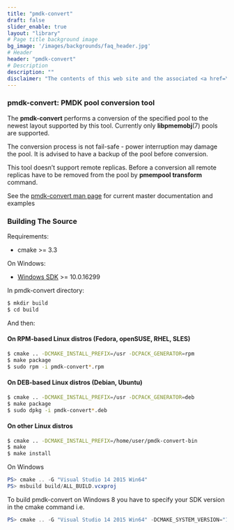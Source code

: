 ```yaml
---
title: "pmdk-convert"
draft: false
slider_enable: true
layout: "library"
# Page title background image
bg_image: '/images/backgrounds/faq_header.jpg'
# Header
header: "pmdk-convert"
# Description
description: ""
disclaimer: "The contents of this web site and the associated <a href=\"https://github.com/pmem\">GitHub repositories</a> are BSD-licensed open source."
---
```


### pmdk-convert: PMDK pool conversion tool

The **pmdk-convert** performs a conversion of the specified pool to the newest layout supported by this tool. Currently only **libpmemobj**(7) pools are supported.

The conversion process is not fail-safe - power interruption may damage the pool. It is advised to have a backup of the pool before conversion.

This tool doesn’t support remote replicas. Before a conversion all remote replicas have to be removed from the pool by **pmempool transform** command.

See the <a href="./manpages/master/pmdk-convert.1.html">pmdk-convert man page</a> for current master documentation and examples

### Building The Source

Requirements:

* cmake >= 3.3

On Windows:

* [Windows SDK](https://developer.microsoft.com/en-us/windows/downloads/windows-10-sdk) >= 10.0.16299

In pmdk-convert directory:

``` sh
$ mkdir build
$ cd build
```

And then:

#### On RPM-based Linux distros (Fedora, openSUSE, RHEL, SLES)

``` sh
$ cmake .. -DCMAKE_INSTALL_PREFIX=/usr -DCPACK_GENERATOR=rpm
$ make package
$ sudo rpm -i pmdk-convert*.rpm
```

#### On DEB-based Linux distros (Debian, Ubuntu)

``` sh
$ cmake .. -DCMAKE_INSTALL_PREFIX=/usr -DCPACK_GENERATOR=deb
$ make package
$ sudo dpkg -i pmdk-convert*.deb
```

#### On other Linux distros

``` sh
$ cmake .. -DCMAKE_INSTALL_PREFIX=/home/user/pmdk-convert-bin
$ make
$ make install
```

On Windows
``` powershell
PS> cmake .. -G "Visual Studio 14 2015 Win64"
PS> msbuild build/ALL_BUILD.vcxproj
```

To build pmdk-convert on Windows 8 you have to specify your SDK version in the cmake command i.e.

``` powershell
PS> cmake .. -G "Visual Studio 14 2015 Win64" -DCMAKE_SYSTEM_VERSION="10.0.26624"
```